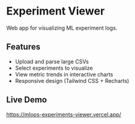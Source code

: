 # Experiment Viewer

Web app for visualizing ML experiment logs.

## Features
- Upload and parse large CSVs
- Select experiments to visualize
- View metric trends in interactive charts
- Responsive design (Tailwind CSS + Recharts)

## Live Demo
https://mlops-experiments-viewer.vercel.app/
